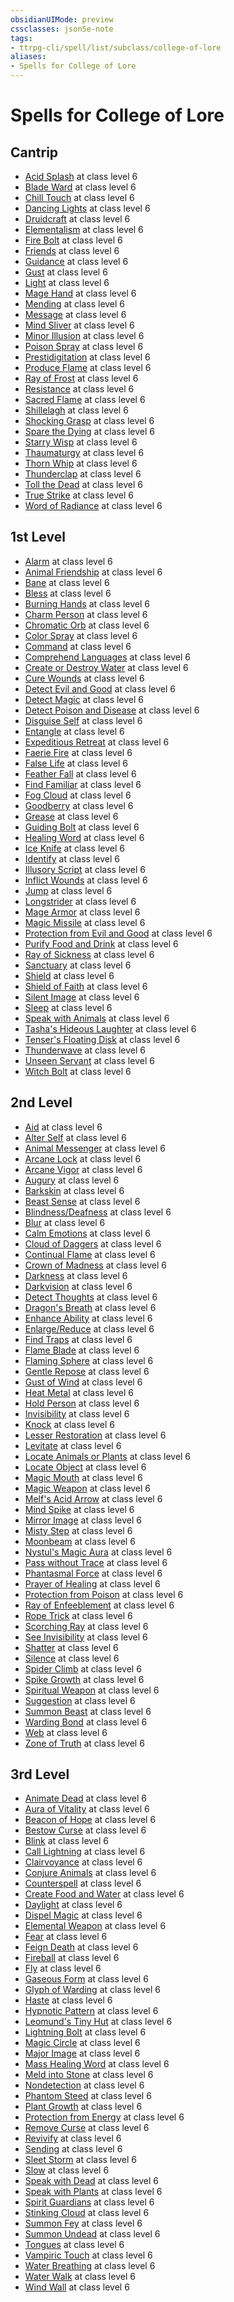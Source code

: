 ```yaml
---
obsidianUIMode: preview
cssclasses: json5e-note
tags:
- ttrpg-cli/spell/list/subclass/college-of-lore
aliases:
- Spells for College of Lore
---
```

# Spells for College of Lore

## Cantrip

- [Acid Splash](Інструменти%20ДМ/CLI/spells/acid-splash-xphb.md "XPHB") at class level 6
- [Blade Ward](Інструменти%20ДМ/CLI/spells/blade-ward-xphb.md "XPHB") at class level 6
- [Chill Touch](Інструменти%20ДМ/CLI/spells/chill-touch-xphb.md "XPHB") at class level 6
- [Dancing Lights](Інструменти%20ДМ/CLI/spells/dancing-lights-xphb.md "XPHB") at class level 6
- [Druidcraft](Інструменти%20ДМ/CLI/spells/druidcraft-xphb.md "XPHB") at class level 6
- [Elementalism](Інструменти%20ДМ/CLI/spells/elementalism-xphb.md "XPHB") at class level 6
- [Fire Bolt](Інструменти%20ДМ/CLI/spells/fire-bolt-xphb.md "XPHB") at class level 6
- [Friends](Інструменти%20ДМ/CLI/spells/friends-xphb.md "XPHB") at class level 6
- [Guidance](Інструменти%20ДМ/CLI/spells/guidance-xphb.md "XPHB") at class level 6
- [Gust](Інструменти%20ДМ/CLI/spells/gust-xge.md "XGE") at class level 6
- [Light](Інструменти%20ДМ/CLI/spells/light-xphb.md "XPHB") at class level 6
- [Mage Hand](Інструменти%20ДМ/CLI/spells/mage-hand-xphb.md "XPHB") at class level 6
- [Mending](Інструменти%20ДМ/CLI/spells/mending-xphb.md "XPHB") at class level 6
- [Message](Інструменти%20ДМ/CLI/spells/message-xphb.md "XPHB") at class level 6
- [Mind Sliver](Інструменти%20ДМ/CLI/spells/mind-sliver-xphb.md "XPHB") at class level 6
- [Minor Illusion](Інструменти%20ДМ/CLI/spells/minor-illusion-xphb.md "XPHB") at class level 6
- [Poison Spray](Інструменти%20ДМ/CLI/spells/poison-spray-xphb.md "XPHB") at class level 6
- [Prestidigitation](Інструменти%20ДМ/CLI/spells/prestidigitation-xphb.md "XPHB") at class level 6
- [Produce Flame](Інструменти%20ДМ/CLI/spells/produce-flame-xphb.md "XPHB") at class level 6
- [Ray of Frost](Інструменти%20ДМ/CLI/spells/ray-of-frost-xphb.md "XPHB") at class level 6
- [Resistance](Інструменти%20ДМ/CLI/spells/resistance-xphb.md "XPHB") at class level 6
- [Sacred Flame](Інструменти%20ДМ/CLI/spells/sacred-flame-xphb.md "XPHB") at class level 6
- [Shillelagh](Інструменти%20ДМ/CLI/spells/shillelagh-xphb.md "XPHB") at class level 6
- [Shocking Grasp](Інструменти%20ДМ/CLI/spells/shocking-grasp-xphb.md "XPHB") at class level 6
- [Spare the Dying](Інструменти%20ДМ/CLI/spells/spare-the-dying-xphb.md "XPHB") at class level 6
- [Starry Wisp](Інструменти%20ДМ/CLI/spells/starry-wisp-xphb.md "XPHB") at class level 6
- [Thaumaturgy](Інструменти%20ДМ/CLI/spells/thaumaturgy-xphb.md "XPHB") at class level 6
- [Thorn Whip](Інструменти%20ДМ/CLI/spells/thorn-whip-xphb.md "XPHB") at class level 6
- [Thunderclap](Інструменти%20ДМ/CLI/spells/thunderclap-xphb.md "XPHB") at class level 6
- [Toll the Dead](Інструменти%20ДМ/CLI/spells/toll-the-dead-xphb.md "XPHB") at class level 6
- [True Strike](Інструменти%20ДМ/CLI/spells/true-strike-xphb.md "XPHB") at class level 6
- [Word of Radiance](Інструменти%20ДМ/CLI/spells/word-of-radiance-xphb.md "XPHB") at class level 6

## 1st Level

- [Alarm](Інструменти%20ДМ/CLI/spells/alarm-xphb.md "XPHB") at class level 6
- [Animal Friendship](Інструменти%20ДМ/CLI/spells/animal-friendship-xphb.md "XPHB") at class level 6
- [Bane](Інструменти%20ДМ/CLI/spells/bane-xphb.md "XPHB") at class level 6
- [Bless](Інструменти%20ДМ/CLI/spells/bless-xphb.md "XPHB") at class level 6
- [Burning Hands](Інструменти%20ДМ/CLI/spells/burning-hands-xphb.md "XPHB") at class level 6
- [Charm Person](Інструменти%20ДМ/CLI/spells/charm-person-xphb.md "XPHB") at class level 6
- [Chromatic Orb](Інструменти%20ДМ/CLI/spells/chromatic-orb-xphb.md "XPHB") at class level 6
- [Color Spray](Інструменти%20ДМ/CLI/spells/color-spray-xphb.md "XPHB") at class level 6
- [Command](Інструменти%20ДМ/CLI/spells/command-xphb.md "XPHB") at class level 6
- [Comprehend Languages](Інструменти%20ДМ/CLI/spells/comprehend-languages-xphb.md "XPHB") at class level 6
- [Create or Destroy Water](Інструменти%20ДМ/CLI/spells/create-or-destroy-water-xphb.md "XPHB") at class level 6
- [Cure Wounds](Інструменти%20ДМ/CLI/spells/cure-wounds-xphb.md "XPHB") at class level 6
- [Detect Evil and Good](Інструменти%20ДМ/CLI/spells/detect-evil-and-good-xphb.md "XPHB") at class level 6
- [Detect Magic](Інструменти%20ДМ/CLI/spells/detect-magic-xphb.md "XPHB") at class level 6
- [Detect Poison and Disease](Інструменти%20ДМ/CLI/spells/detect-poison-and-disease-xphb.md "XPHB") at class level 6
- [Disguise Self](Інструменти%20ДМ/CLI/spells/disguise-self-xphb.md "XPHB") at class level 6
- [Entangle](Інструменти%20ДМ/CLI/spells/entangle-xphb.md "XPHB") at class level 6
- [Expeditious Retreat](Інструменти%20ДМ/CLI/spells/expeditious-retreat-xphb.md "XPHB") at class level 6
- [Faerie Fire](Інструменти%20ДМ/CLI/spells/faerie-fire-xphb.md "XPHB") at class level 6
- [False Life](Інструменти%20ДМ/CLI/spells/false-life-xphb.md "XPHB") at class level 6
- [Feather Fall](Інструменти%20ДМ/CLI/spells/feather-fall-xphb.md "XPHB") at class level 6
- [Find Familiar](Інструменти%20ДМ/CLI/spells/find-familiar-xphb.md "XPHB") at class level 6
- [Fog Cloud](Інструменти%20ДМ/CLI/spells/fog-cloud-xphb.md "XPHB") at class level 6
- [Goodberry](Інструменти%20ДМ/CLI/spells/goodberry-xphb.md "XPHB") at class level 6
- [Grease](Інструменти%20ДМ/CLI/spells/grease-xphb.md "XPHB") at class level 6
- [Guiding Bolt](Інструменти%20ДМ/CLI/spells/guiding-bolt-xphb.md "XPHB") at class level 6
- [Healing Word](Інструменти%20ДМ/CLI/spells/healing-word-xphb.md "XPHB") at class level 6
- [Ice Knife](Інструменти%20ДМ/CLI/spells/ice-knife-xphb.md "XPHB") at class level 6
- [Identify](Інструменти%20ДМ/CLI/spells/identify-xphb.md "XPHB") at class level 6
- [Illusory Script](Інструменти%20ДМ/CLI/spells/illusory-script-xphb.md "XPHB") at class level 6
- [Inflict Wounds](Інструменти%20ДМ/CLI/spells/inflict-wounds-xphb.md "XPHB") at class level 6
- [Jump](Інструменти%20ДМ/CLI/spells/jump-xphb.md "XPHB") at class level 6
- [Longstrider](Інструменти%20ДМ/CLI/spells/longstrider-xphb.md "XPHB") at class level 6
- [Mage Armor](Інструменти%20ДМ/CLI/spells/mage-armor-xphb.md "XPHB") at class level 6
- [Magic Missile](Інструменти%20ДМ/CLI/spells/magic-missile-xphb.md "XPHB") at class level 6
- [Protection from Evil and Good](Інструменти%20ДМ/CLI/spells/protection-from-evil-and-good-xphb.md "XPHB") at class level 6
- [Purify Food and Drink](Інструменти%20ДМ/CLI/spells/purify-food-and-drink-xphb.md "XPHB") at class level 6
- [Ray of Sickness](Інструменти%20ДМ/CLI/spells/ray-of-sickness-xphb.md "XPHB") at class level 6
- [Sanctuary](Інструменти%20ДМ/CLI/spells/sanctuary-xphb.md "XPHB") at class level 6
- [Shield](Інструменти%20ДМ/CLI/spells/shield-xphb.md "XPHB") at class level 6
- [Shield of Faith](Інструменти%20ДМ/CLI/spells/shield-of-faith-xphb.md "XPHB") at class level 6
- [Silent Image](Інструменти%20ДМ/CLI/spells/silent-image-xphb.md "XPHB") at class level 6
- [Sleep](Інструменти%20ДМ/CLI/spells/sleep-xphb.md "XPHB") at class level 6
- [Speak with Animals](Інструменти%20ДМ/CLI/spells/speak-with-animals-xphb.md "XPHB") at class level 6
- [Tasha's Hideous Laughter](Інструменти%20ДМ/CLI/spells/tashas-hideous-laughter-xphb.md "XPHB") at class level 6
- [Tenser's Floating Disk](Інструменти%20ДМ/CLI/spells/tensers-floating-disk-xphb.md "XPHB") at class level 6
- [Thunderwave](Інструменти%20ДМ/CLI/spells/thunderwave-xphb.md "XPHB") at class level 6
- [Unseen Servant](Інструменти%20ДМ/CLI/spells/unseen-servant-xphb.md "XPHB") at class level 6
- [Witch Bolt](Інструменти%20ДМ/CLI/spells/witch-bolt-xphb.md "XPHB") at class level 6

## 2nd Level

- [Aid](Інструменти%20ДМ/CLI/spells/aid-xphb.md "XPHB") at class level 6
- [Alter Self](Інструменти%20ДМ/CLI/spells/alter-self-xphb.md "XPHB") at class level 6
- [Animal Messenger](Інструменти%20ДМ/CLI/spells/animal-messenger-xphb.md "XPHB") at class level 6
- [Arcane Lock](Інструменти%20ДМ/CLI/spells/arcane-lock-xphb.md "XPHB") at class level 6
- [Arcane Vigor](Інструменти%20ДМ/CLI/spells/arcane-vigor-xphb.md "XPHB") at class level 6
- [Augury](Інструменти%20ДМ/CLI/spells/augury-xphb.md "XPHB") at class level 6
- [Barkskin](Інструменти%20ДМ/CLI/spells/barkskin-xphb.md "XPHB") at class level 6
- [Beast Sense](Інструменти%20ДМ/CLI/spells/beast-sense-xphb.md "XPHB") at class level 6
- [Blindness/Deafness](Інструменти%20ДМ/CLI/spells/blindness-deafness-xphb.md "XPHB") at class level 6
- [Blur](Інструменти%20ДМ/CLI/spells/blur-xphb.md "XPHB") at class level 6
- [Calm Emotions](Інструменти%20ДМ/CLI/spells/calm-emotions-xphb.md "XPHB") at class level 6
- [Cloud of Daggers](Інструменти%20ДМ/CLI/spells/cloud-of-daggers-xphb.md "XPHB") at class level 6
- [Continual Flame](Інструменти%20ДМ/CLI/spells/continual-flame-xphb.md "XPHB") at class level 6
- [Crown of Madness](Інструменти%20ДМ/CLI/spells/crown-of-madness-xphb.md "XPHB") at class level 6
- [Darkness](Інструменти%20ДМ/CLI/spells/darkness-xphb.md "XPHB") at class level 6
- [Darkvision](Інструменти%20ДМ/CLI/spells/darkvision-xphb.md "XPHB") at class level 6
- [Detect Thoughts](Інструменти%20ДМ/CLI/spells/detect-thoughts-xphb.md "XPHB") at class level 6
- [Dragon's Breath](Інструменти%20ДМ/CLI/spells/dragons-breath-xphb.md "XPHB") at class level 6
- [Enhance Ability](Інструменти%20ДМ/CLI/spells/enhance-ability-xphb.md "XPHB") at class level 6
- [Enlarge/Reduce](Інструменти%20ДМ/CLI/spells/enlarge-reduce-xphb.md "XPHB") at class level 6
- [Find Traps](Інструменти%20ДМ/CLI/spells/find-traps-xphb.md "XPHB") at class level 6
- [Flame Blade](Інструменти%20ДМ/CLI/spells/flame-blade-xphb.md "XPHB") at class level 6
- [Flaming Sphere](Інструменти%20ДМ/CLI/spells/flaming-sphere-xphb.md "XPHB") at class level 6
- [Gentle Repose](Інструменти%20ДМ/CLI/spells/gentle-repose-xphb.md "XPHB") at class level 6
- [Gust of Wind](Інструменти%20ДМ/CLI/spells/gust-of-wind-xphb.md "XPHB") at class level 6
- [Heat Metal](Інструменти%20ДМ/CLI/spells/heat-metal-xphb.md "XPHB") at class level 6
- [Hold Person](Інструменти%20ДМ/CLI/spells/hold-person-xphb.md "XPHB") at class level 6
- [Invisibility](Інструменти%20ДМ/CLI/spells/invisibility-xphb.md "XPHB") at class level 6
- [Knock](Інструменти%20ДМ/CLI/spells/knock-xphb.md "XPHB") at class level 6
- [Lesser Restoration](Інструменти%20ДМ/CLI/spells/lesser-restoration-xphb.md "XPHB") at class level 6
- [Levitate](Інструменти%20ДМ/CLI/spells/levitate-xphb.md "XPHB") at class level 6
- [Locate Animals or Plants](Інструменти%20ДМ/CLI/spells/locate-animals-or-plants-xphb.md "XPHB") at class level 6
- [Locate Object](Інструменти%20ДМ/CLI/spells/locate-object-xphb.md "XPHB") at class level 6
- [Magic Mouth](Інструменти%20ДМ/CLI/spells/magic-mouth-xphb.md "XPHB") at class level 6
- [Magic Weapon](Інструменти%20ДМ/CLI/spells/magic-weapon-xphb.md "XPHB") at class level 6
- [Melf's Acid Arrow](Інструменти%20ДМ/CLI/spells/melfs-acid-arrow-xphb.md "XPHB") at class level 6
- [Mind Spike](Інструменти%20ДМ/CLI/spells/mind-spike-xphb.md "XPHB") at class level 6
- [Mirror Image](Інструменти%20ДМ/CLI/spells/mirror-image-xphb.md "XPHB") at class level 6
- [Misty Step](Інструменти%20ДМ/CLI/spells/misty-step-xphb.md "XPHB") at class level 6
- [Moonbeam](Інструменти%20ДМ/CLI/spells/moonbeam-xphb.md "XPHB") at class level 6
- [Nystul's Magic Aura](Інструменти%20ДМ/CLI/spells/nystuls-magic-aura-xphb.md "XPHB") at class level 6
- [Pass without Trace](Інструменти%20ДМ/CLI/spells/pass-without-trace-xphb.md "XPHB") at class level 6
- [Phantasmal Force](Інструменти%20ДМ/CLI/spells/phantasmal-force-xphb.md "XPHB") at class level 6
- [Prayer of Healing](Інструменти%20ДМ/CLI/spells/prayer-of-healing-xphb.md "XPHB") at class level 6
- [Protection from Poison](Інструменти%20ДМ/CLI/spells/protection-from-poison-xphb.md "XPHB") at class level 6
- [Ray of Enfeeblement](Інструменти%20ДМ/CLI/spells/ray-of-enfeeblement-xphb.md "XPHB") at class level 6
- [Rope Trick](Інструменти%20ДМ/CLI/spells/rope-trick-xphb.md "XPHB") at class level 6
- [Scorching Ray](Інструменти%20ДМ/CLI/spells/scorching-ray-xphb.md "XPHB") at class level 6
- [See Invisibility](Інструменти%20ДМ/CLI/spells/see-invisibility-xphb.md "XPHB") at class level 6
- [Shatter](Інструменти%20ДМ/CLI/spells/shatter-xphb.md "XPHB") at class level 6
- [Silence](Інструменти%20ДМ/CLI/spells/silence-xphb.md "XPHB") at class level 6
- [Spider Climb](Інструменти%20ДМ/CLI/spells/spider-climb-xphb.md "XPHB") at class level 6
- [Spike Growth](Інструменти%20ДМ/CLI/spells/spike-growth-xphb.md "XPHB") at class level 6
- [Spiritual Weapon](Інструменти%20ДМ/CLI/spells/spiritual-weapon-xphb.md "XPHB") at class level 6
- [Suggestion](Інструменти%20ДМ/CLI/spells/suggestion-xphb.md "XPHB") at class level 6
- [Summon Beast](Інструменти%20ДМ/CLI/spells/summon-beast-xphb.md "XPHB") at class level 6
- [Warding Bond](Інструменти%20ДМ/CLI/spells/warding-bond-xphb.md "XPHB") at class level 6
- [Web](Інструменти%20ДМ/CLI/spells/web-xphb.md "XPHB") at class level 6
- [Zone of Truth](Інструменти%20ДМ/CLI/spells/zone-of-truth-xphb.md "XPHB") at class level 6

## 3rd Level

- [Animate Dead](Інструменти%20ДМ/CLI/spells/animate-dead-xphb.md "XPHB") at class level 6
- [Aura of Vitality](Інструменти%20ДМ/CLI/spells/aura-of-vitality-xphb.md "XPHB") at class level 6
- [Beacon of Hope](Інструменти%20ДМ/CLI/spells/beacon-of-hope-xphb.md "XPHB") at class level 6
- [Bestow Curse](Інструменти%20ДМ/CLI/spells/bestow-curse-xphb.md "XPHB") at class level 6
- [Blink](Інструменти%20ДМ/CLI/spells/blink-xphb.md "XPHB") at class level 6
- [Call Lightning](Інструменти%20ДМ/CLI/spells/call-lightning-xphb.md "XPHB") at class level 6
- [Clairvoyance](Інструменти%20ДМ/CLI/spells/clairvoyance-xphb.md "XPHB") at class level 6
- [Conjure Animals](Інструменти%20ДМ/CLI/spells/conjure-animals-xphb.md "XPHB") at class level 6
- [Counterspell](Інструменти%20ДМ/CLI/spells/counterspell-xphb.md "XPHB") at class level 6
- [Create Food and Water](Інструменти%20ДМ/CLI/spells/create-food-and-water-xphb.md "XPHB") at class level 6
- [Daylight](Інструменти%20ДМ/CLI/spells/daylight-xphb.md "XPHB") at class level 6
- [Dispel Magic](Інструменти%20ДМ/CLI/spells/dispel-magic-xphb.md "XPHB") at class level 6
- [Elemental Weapon](Інструменти%20ДМ/CLI/spells/elemental-weapon-xphb.md "XPHB") at class level 6
- [Fear](Інструменти%20ДМ/CLI/spells/fear-xphb.md "XPHB") at class level 6
- [Feign Death](Інструменти%20ДМ/CLI/spells/feign-death-xphb.md "XPHB") at class level 6
- [Fireball](Інструменти%20ДМ/CLI/spells/fireball-xphb.md "XPHB") at class level 6
- [Fly](Інструменти%20ДМ/CLI/spells/fly-xphb.md "XPHB") at class level 6
- [Gaseous Form](Інструменти%20ДМ/CLI/spells/gaseous-form-xphb.md "XPHB") at class level 6
- [Glyph of Warding](Інструменти%20ДМ/CLI/spells/glyph-of-warding-xphb.md "XPHB") at class level 6
- [Haste](Інструменти%20ДМ/CLI/spells/haste-xphb.md "XPHB") at class level 6
- [Hypnotic Pattern](Інструменти%20ДМ/CLI/spells/hypnotic-pattern-xphb.md "XPHB") at class level 6
- [Leomund's Tiny Hut](Інструменти%20ДМ/CLI/spells/leomunds-tiny-hut-xphb.md "XPHB") at class level 6
- [Lightning Bolt](Інструменти%20ДМ/CLI/spells/lightning-bolt-xphb.md "XPHB") at class level 6
- [Magic Circle](Інструменти%20ДМ/CLI/spells/magic-circle-xphb.md "XPHB") at class level 6
- [Major Image](Інструменти%20ДМ/CLI/spells/major-image-xphb.md "XPHB") at class level 6
- [Mass Healing Word](Інструменти%20ДМ/CLI/spells/mass-healing-word-xphb.md "XPHB") at class level 6
- [Meld into Stone](Інструменти%20ДМ/CLI/spells/meld-into-stone-xphb.md "XPHB") at class level 6
- [Nondetection](Інструменти%20ДМ/CLI/spells/nondetection-xphb.md "XPHB") at class level 6
- [Phantom Steed](Інструменти%20ДМ/CLI/spells/phantom-steed-xphb.md "XPHB") at class level 6
- [Plant Growth](Інструменти%20ДМ/CLI/spells/plant-growth-xphb.md "XPHB") at class level 6
- [Protection from Energy](Інструменти%20ДМ/CLI/spells/protection-from-energy-xphb.md "XPHB") at class level 6
- [Remove Curse](Інструменти%20ДМ/CLI/spells/remove-curse-xphb.md "XPHB") at class level 6
- [Revivify](Інструменти%20ДМ/CLI/spells/revivify-xphb.md "XPHB") at class level 6
- [Sending](Інструменти%20ДМ/CLI/spells/sending-xphb.md "XPHB") at class level 6
- [Sleet Storm](Інструменти%20ДМ/CLI/spells/sleet-storm-xphb.md "XPHB") at class level 6
- [Slow](Інструменти%20ДМ/CLI/spells/slow-xphb.md "XPHB") at class level 6
- [Speak with Dead](Інструменти%20ДМ/CLI/spells/speak-with-dead-xphb.md "XPHB") at class level 6
- [Speak with Plants](Інструменти%20ДМ/CLI/spells/speak-with-plants-xphb.md "XPHB") at class level 6
- [Spirit Guardians](Інструменти%20ДМ/CLI/spells/spirit-guardians-xphb.md "XPHB") at class level 6
- [Stinking Cloud](Інструменти%20ДМ/CLI/spells/stinking-cloud-xphb.md "XPHB") at class level 6
- [Summon Fey](Інструменти%20ДМ/CLI/spells/summon-fey-xphb.md "XPHB") at class level 6
- [Summon Undead](Інструменти%20ДМ/CLI/spells/summon-undead-xphb.md "XPHB") at class level 6
- [Tongues](Інструменти%20ДМ/CLI/spells/tongues-xphb.md "XPHB") at class level 6
- [Vampiric Touch](Інструменти%20ДМ/CLI/spells/vampiric-touch-xphb.md "XPHB") at class level 6
- [Water Breathing](Інструменти%20ДМ/CLI/spells/water-breathing-xphb.md "XPHB") at class level 6
- [Water Walk](Інструменти%20ДМ/CLI/spells/water-walk-xphb.md "XPHB") at class level 6
- [Wind Wall](Інструменти%20ДМ/CLI/spells/wind-wall-xphb.md "XPHB") at class level 6